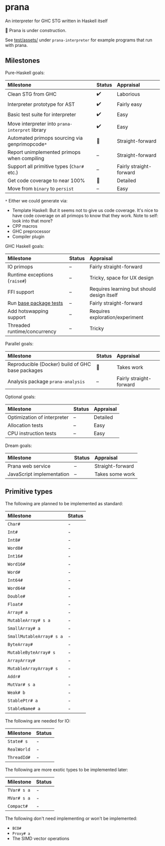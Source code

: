 # prana

An interpreter for GHC STG written in Haskell itself

:construction: Prana is under construction.

See
[test/assets/](https://github.com/chrisdone/prana/tree/master/prana-interpreter/test/assets)
under `prana-interpreter` for example programs that run with prana.

## Milestones

Pure-Haskell goals:

|Milestone|Status|Appraisal|
|:---|:---|:---|
|Clean STG from GHC|  :heavy_check_mark: | Laborious |
|Interpreter prototype for AST| :heavy_check_mark: | Fairly easy |
|Basic test suite for interpreter| :heavy_check_mark: | Easy |
|Move interpreter into `prana-interpret` library| :heavy_check_mark: | Easy |
|Automated primops sourcing via genprimopcode`*`| :construction: | Straight-forward |
|Report unimplemented primops when compiling| – | Straight-forward |
|Support all primitive types (`Char#` etc.)| – | Fairly straight-forward |
|Get code coverage to near 100%| :construction: | Detailed |
|Move from `binary` to `persist`| – | Easy |

`*` Either we could generate via:

* Template Haskell: But it seems not to give us code coverage. It's
  nice to have code coverage on all primops to know that they work. Note
  to self: look into that more?
* CPP macros
* GHC preprocessor
* Compiler plugin

GHC Haskell goals:

|Milestone|Status|Appraisal|
|:---|:---|:---|
|IO primops| – | Fairly straight-forward |
|Runtime exceptions (`raise#`)| – | Tricky, space for UX design |
|FFI support| – | Requires learning but should design itself |
|Run [base package tests](https://github.com/ghc/packages-base/tree/master/tests) | – | Fairly straight-forward |
|Add hotswapping support| – | Requires exploration/experiment |
|Threaded runtime/concurrency| – | Tricky |

Parallel goals:

|Milestone|Status|Appraisal|
|:---|:---|:---|
|Reproducible (Docker) build of GHC base packages| :construction: | Takes work |
|Analysis package `prana-analysis`| – | Fairly straight-forward |

Optional goals:

|Milestone|Status|Appraisal|
|:---|:---|:---|
|Optimization of interpreter| – | Detailed |
|Allocation tests| – | Easy |
|CPU instruction tests| – | Easy |

Dream goals:

|Milestone|Status|Appraisal|
|:---|:---|:---|
|Prana web service| – | Straight-forward |
|JavaScript implementation| – | Takes some work |

## Primitive types

The following are planned to be implemented as standard:

|Milestone|Status|
|:---|:---|
|`Char#`|-|
|`Int#`|-|
|`Int8#`|-|
|`Word8#`|-|
|`Int16#`|-|
|`Word16#`|-|
|`Word#`|-|
|`Int64#`|-|
|`Word64#`|-|
|`Double#`|-|
|`Float#`|-|
|`Array# a`|-|
|`MutableArray# s a`|-|
|`SmallArray# a`|-|
|`SmallMutableArray# s a`|-|
|`ByteArray#`|-|
|`MutableByteArray# s`|-|
|`ArrayArray#`|-|
|`MutableArrayArray# s`|-|
|`Addr#`|-|
|`MutVar# s a`|-|
|`Weak# b`|-|
|`StablePtr# a`|-|
|`StableName# a`|-|

The following are needed for IO:

|Milestone|Status|
|:---|:---|
|`State# s`|-|
|`RealWorld`|-|
|`ThreadId#`|-|

The following are more exotic types to be implemented later:

|Milestone|Status|
|:---|:---|
|`TVar# s a`|-|
|`MVar# s a`|-|
|`Compact#`|-|

The following don't need implementing or won't be implemented:

* `BCO#`
* `Proxy# a`
* The SIMD vector operations

